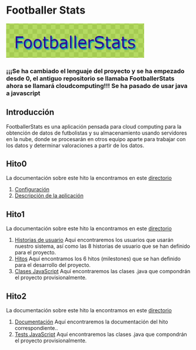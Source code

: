 # Footballer Stats

![Footballerstats](./imagenes/footballerstats.png)

### ¡¡¡Se ha cambiado el lenguaje del proyecto y se ha empezado desde 0, el antiguo repositorio se llamaba FootballerStats ahora se llamará cloudcomputing!!! Se ha pasado de usar java a javascript

## Introducción
FootballerStats es una aplicación pensada para cloud computing para la obtención de datos de futbolistas y su almacenamiento usando servidores en la nube, donde se procesarán en otros equipo aparte para trabajar con los datos y determinar valoraciones a partir de los datos.

## Hito0
La documentación sobre este hito la encontramos en este [directorio](./docs/hito0)

1. [Configuración](./docs/hito0/InicialConfig.md)
2. [Descripción de la aplicación](./docs/hito0/ProblemDesc.md)

## Hito1
La documentación sobre este hito la encontramos en este [directorio](./docs/hito1)

1. [Historias de usuario](./docs/hito1/H1_historiasUsuario.md) Aqui encontraremos los usuarios que usarán nuestro sistema, así como las 8 historias de usuario que se han definido para el proyecto.
2. [Hitos](./docs/hito1/H1_hitos.md) Aquí encontramos los 6 hitos (milestones) que se han definido para el desarrollo del proyecto.
3. [Clases JavaScript](./src) Aquí encontraremos las clases .java que compondrán el proyecto provisionalmente.

## Hito2
La documentación sobre este hito la encontramos en este [directorio](./docs/hito2)

1. [Documentación](./docs/hito2/documentacion_hito2.md) Aquí encontraremos la documentación del hito correspondiente..
2. [Tests JavaScript](./src/test.js) Aquí encontraremos las clases .java que compondrán el proyecto provisionalmente.

